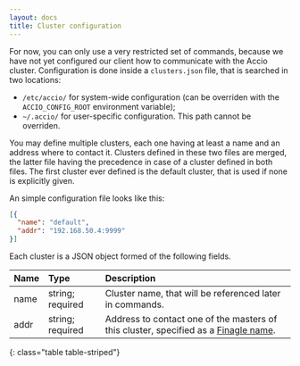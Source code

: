 ```yaml
---
layout: docs
title: Cluster configuration
---
```


For now, you can only use a very restricted set of commands, because we have not yet configured our client how to communicate with the Accio cluster.
Configuration is done inside a `clusters.json` file, that is searched in two locations:

  * `/etc/accio/` for system-wide configuration (can be overriden with the `ACCIO_CONFIG_ROOT` environment variable);
  * `~/.accio/` for user-specific configuration. This path cannot be overriden.

You may define multiple clusters, each one having at least a name and an address where to contact it.
Clusters defined in these two files are merged, the latter file having the precedence in case of a cluster defined in both files.
The first cluster ever defined is the default cluster, that is used if none is explicitly given.

An simple configuration file looks like this:

```json
[{
  "name": "default",
  "addr": "192.168.50.4:9999"
}]
```

Each cluster is a JSON object formed of the following fields.

| Name | Type | Description |
|:-----|:-----|:------------|
| name | string; required | Cluster name, that will be referenced later in commands. |
| addr | string; required | Address to contact one of the masters of this cluster, specified as a [Finagle name](https://twitter.github.io/finagle/guide/Names.html). |
{: class="table table-striped"}
